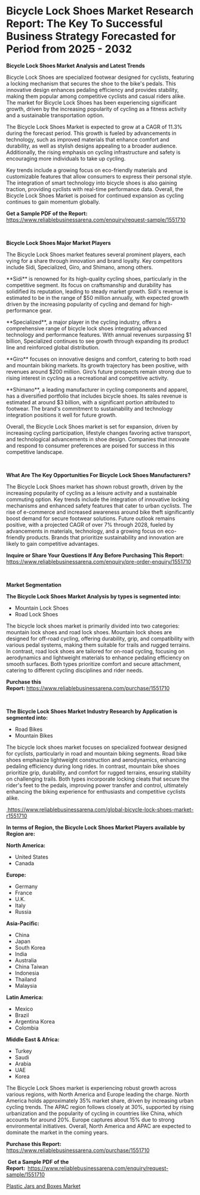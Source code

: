 <p><h1>Bicycle Lock Shoes Market Research Report: The Key To Successful Business Strategy Forecasted for Period from 2025 - 2032</h1></p><p><strong>Bicycle Lock Shoes Market Analysis and Latest Trends</strong></p>
<p><p>Bicycle Lock Shoes are specialized footwear designed for cyclists, featuring a locking mechanism that secures the shoe to the bike's pedals. This innovative design enhances pedaling efficiency and provides stability, making them popular among competitive cyclists and casual riders alike. The market for Bicycle Lock Shoes has been experiencing significant growth, driven by the increasing popularity of cycling as a fitness activity and a sustainable transportation option. </p><p>The Bicycle Lock Shoes Market is expected to grow at a CAGR of 11.3% during the forecast period. This growth is fueled by advancements in technology, such as improved materials that enhance comfort and durability, as well as stylish designs appealing to a broader audience. Additionally, the rising emphasis on cycling infrastructure and safety is encouraging more individuals to take up cycling. </p><p>Key trends include a growing focus on eco-friendly materials and customizable features that allow consumers to express their personal style. The integration of smart technology into bicycle shoes is also gaining traction, providing cyclists with real-time performance data. Overall, the Bicycle Lock Shoes Market is poised for continued expansion as cycling continues to gain momentum globally.</p></p>
<p><strong>Get a Sample PDF of the Report:&nbsp;</strong> <a href="https://www.reliablebusinessarena.com/enquiry/request-sample/1551710?utm_campaign=2939&utm_medium=2&utm_source=Github&utm_content=ia&utm_term=05042025&utm_id=bicycle-lock-shoes">https://www.reliablebusinessarena.com/enquiry/request-sample/1551710</a></p>
<p>&nbsp;</p>
<p><strong>Bicycle Lock Shoes Major Market Players</strong></p>
<p><p>The Bicycle Lock Shoes market features several prominent players, each vying for a share through innovation and brand loyalty. Key competitors include Sidi, Specialized, Giro, and Shimano, among others.</p><p>**Sidi** is renowned for its high-quality cycling shoes, particularly in the competitive segment. Its focus on craftsmanship and durability has solidified its reputation, leading to steady market growth. Sidi's revenue is estimated to be in the range of $50 million annually, with expected growth driven by the increasing popularity of cycling and demand for high-performance gear.</p><p>**Specialized**, a major player in the cycling industry, offers a comprehensive range of bicycle lock shoes integrating advanced technology and performance features. With annual revenues surpassing $1 billion, Specialized continues to see growth through expanding its product line and reinforced global distribution.</p><p>**Giro** focuses on innovative designs and comfort, catering to both road and mountain biking markets. Its growth trajectory has been positive, with revenues around $200 million. Giro’s future prospects remain strong due to rising interest in cycling as a recreational and competitive activity.</p><p>**Shimano**, a leading manufacturer in cycling components and apparel, has a diversified portfolio that includes bicycle shoes. Its sales revenue is estimated at around $3 billion, with a significant portion attributed to footwear. The brand's commitment to sustainability and technology integration positions it well for future growth.</p><p>Overall, the Bicycle Lock Shoes market is set for expansion, driven by increasing cycling participation, lifestyle changes favoring active transport, and technological advancements in shoe design. Companies that innovate and respond to consumer preferences are poised for success in this competitive landscape.</p></p>
<p>&nbsp;</p>
<p><strong>What Are The Key Opportunities For Bicycle Lock Shoes Manufacturers?</strong></p>
<p><p>The Bicycle Lock Shoes market has shown robust growth, driven by the increasing popularity of cycling as a leisure activity and a sustainable commuting option. Key trends include the integration of innovative locking mechanisms and enhanced safety features that cater to urban cyclists. The rise of e-commerce and increased awareness around bike theft significantly boost demand for secure footwear solutions. Future outlook remains positive, with a projected CAGR of over 7% through 2028, fueled by advancements in materials, technology, and a growing focus on eco-friendly products. Brands that prioritize sustainability and innovation are likely to gain competitive advantages.</p></p>
<p><strong>Inquire or Share Your Questions If Any Before Purchasing This Report:</strong> <a href="https://www.reliablebusinessarena.com/enquiry/pre-order-enquiry/1551710?utm_campaign=2939&utm_medium=2&utm_source=Github&utm_content=ia&utm_term=05042025&utm_id=bicycle-lock-shoes">https://www.reliablebusinessarena.com/enquiry/pre-order-enquiry/1551710</a></p>
<p>&nbsp;</p>
<p><strong>Market Segmentation</strong></p>
<p><strong>The Bicycle Lock Shoes Market Analysis by types is segmented into:</strong></p>
<p><ul><li>Mountain Lock Shoes</li><li>Road Lock Shoes</li></ul></p>
<p><p>The bicycle lock shoes market is primarily divided into two categories: mountain lock shoes and road lock shoes. Mountain lock shoes are designed for off-road cycling, offering durability, grip, and compatibility with various pedal systems, making them suitable for trails and rugged terrains. In contrast, road lock shoes are tailored for on-road cycling, focusing on aerodynamics and lightweight materials to enhance pedaling efficiency on smooth surfaces. Both types prioritize comfort and secure attachment, catering to different cycling disciplines and rider needs.</p></p>
<p><strong>Purchase this Report:&nbsp;</strong><a href="https://www.reliablebusinessarena.com/purchase/1551710?utm_campaign=2939&utm_medium=2&utm_source=Github&utm_content=ia&utm_term=05042025&utm_id=bicycle-lock-shoes">https://www.reliablebusinessarena.com/purchase/1551710</a></p>
<p>&nbsp;</p>
<p><strong>The Bicycle Lock Shoes Market Industry Research by Application is segmented into:</strong></p>
<p><ul><li>Road Bikes</li><li>Mountain Bikes</li></ul></p>
<p><p>The bicycle lock shoes market focuses on specialized footwear designed for cyclists, particularly in road and mountain biking segments. Road bike shoes emphasize lightweight construction and aerodynamics, enhancing pedaling efficiency during long rides. In contrast, mountain bike shoes prioritize grip, durability, and comfort for rugged terrains, ensuring stability on challenging trails. Both types incorporate locking cleats that secure the rider's feet to the pedals, improving power transfer and control, ultimately enhancing the biking experience for enthusiasts and competitive cyclists alike.</p></p>
<p><a href="https://www.reliablebusinessarena.com/global-bicycle-lock-shoes-market-r1551710?utm_campaign=2939&utm_medium=2&utm_source=Github&utm_content=ia&utm_term=05042025&utm_id=bicycle-lock-shoes">&nbsp;https://www.reliablebusinessarena.com/global-bicycle-lock-shoes-market-r1551710</a></p>
<p><strong>In terms of Region, the Bicycle Lock Shoes Market Players available by Region are:</strong></p>
<p>
    <p> <strong> North America: </strong>
        <ul>
            <li>United States</li>
            <li>Canada</li>
        </ul>
        </p> 
    <p> <strong> Europe: </strong>
        <ul>
            <li>Germany</li>
            <li>France</li>
            <li>U.K.</li>
            <li>Italy</li>
            <li>Russia</li>
        </ul>
        </p> 
    <p> <strong> Asia-Pacific: </strong>
        <ul>
            <li>China</li>
            <li>Japan</li>
            <li>South Korea</li>
            <li>India</li>
            <li>Australia</li>
            <li>China Taiwan</li>
            <li>Indonesia</li>
            <li>Thailand</li>
            <li>Malaysia</li>
        </ul>
        </p> 
    <p> <strong> Latin America: </strong>
        <ul>
            <li>Mexico</li>
            <li>Brazil</li>
            <li>Argentina Korea</li>
            <li>Colombia</li>
        </ul>
        </p> 
    <p> <strong> Middle East & Africa: </strong>
        <ul>
            <li>Turkey</li>
            <li>Saudi</li>
            <li>Arabia</li>
            <li>UAE</li>
            <li>Korea</li>
        </ul>
    </p>
    </p>
<p><p>The Bicycle Lock Shoes market is experiencing robust growth across various regions, with North America and Europe leading the charge. North America holds approximately 35% market share, driven by increasing urban cycling trends. The APAC region follows closely at 30%, supported by rising urbanization and the popularity of cycling in countries like China, which accounts for around 20%. Europe captures about 15% due to strong environmental initiatives. Overall, North America and APAC are expected to dominate the market in the coming years.</p></p>
<p><strong>Purchase this Report: </strong><a href="https://www.reliablebusinessarena.com/purchase/1551710?utm_campaign=2939&utm_medium=2&utm_source=Github&utm_content=ia&utm_term=05042025&utm_id=bicycle-lock-shoes">https://www.reliablebusinessarena.com/purchase/1551710</a></p>
<p>&nbsp;<strong>Get a Sample PDF of the Report:&nbsp;&nbsp;</strong><a href="https://www.reliablebusinessarena.com/enquiry/request-sample/1551710?utm_campaign=2939&utm_medium=2&utm_source=Github&utm_content=ia&utm_term=05042025&utm_id=bicycle-lock-shoes">https://www.reliablebusinessarena.com/enquiry/request-sample/1551710</a></p>
<p><strong></strong></p>
<p><p><a href="https://github.com/adyawafurber1/Market-Research-Report-List-1/blob/main/plastic-jars-and-boxes-market.md?utm_campaign=2939&utm_medium=2&utm_source=Github&utm_content=ia&utm_term=05042025&utm_id=bicycle-lock-shoes">Plastic Jars and Boxes Market</a></p></p>